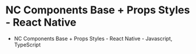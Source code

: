 # NC Components Base + Props Styles - React Native

- NC Components Base + Props Styles - React Native - Javascript, TypeScript
